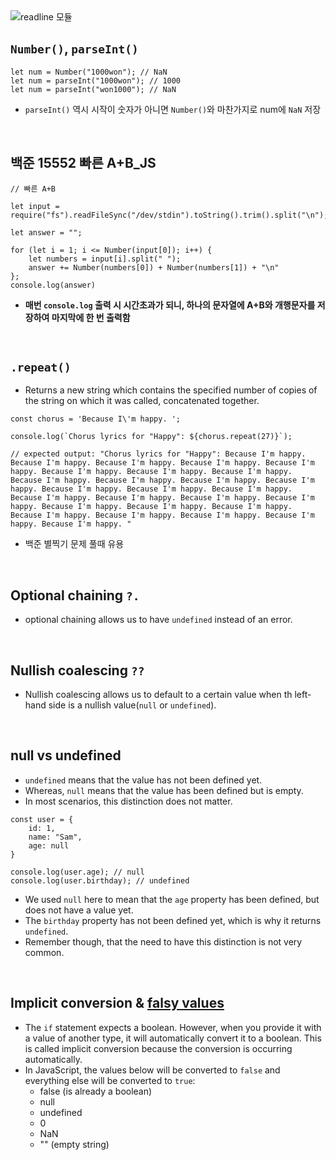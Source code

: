 <img src="https://user-images.githubusercontent.com/85475577/143175204-de310850-118a-4108-9e17-3a5c2e7ce01b.jpg" alt="readline 모듈"  />

<br/>

## `Number()`, `parseInt()`
```
let num = Number("1000won"); // NaN
let num = parseInt("1000won"); // 1000
let num = parseInt("won1000"); // NaN
```
- `parseInt()` 역시 시작이 숫자가 아니면 `Number()`와 마찬가지로 num에 `NaN` 저장

<br/>

## 백준 15552 빠른 A+B_JS
```
// 빠른 A+B

let input = require("fs").readFileSync("/dev/stdin").toString().trim().split("\n");

let answer = "";

for (let i = 1; i <= Number(input[0]); i++) {
    let numbers = input[i].split(" ");
    answer += Number(numbers[0]) + Number(numbers[1]) + "\n"
};
console.log(answer)
```
- **매번 `console.log` 출력 시 시간초과가 되니, 하나의 문자열에 A+B와 개행문자를 저장하여 마지막에 한 번 출력함**

<br/>

## `.repeat()`
- Returns a new string which contains the specified number of copies of the string on which it was called, concatenated together.
```
const chorus = 'Because I\'m happy. ';

console.log(`Chorus lyrics for "Happy": ${chorus.repeat(27)}`);

// expected output: "Chorus lyrics for "Happy": Because I'm happy. Because I'm happy. Because I'm happy. Because I'm happy. Because I'm happy. Because I'm happy. Because I'm happy. Because I'm happy. Because I'm happy. Because I'm happy. Because I'm happy. Because I'm happy. Because I'm happy. Because I'm happy. Because I'm happy. Because I'm happy. Because I'm happy. Because I'm happy. Because I'm happy. Because I'm happy. Because I'm happy. Because I'm happy. Because I'm happy. Because I'm happy. Because I'm happy. Because I'm happy. Because I'm happy. "
```
- 백준 별찍기 문제 풀때 유용

<br/>

## Optional chaining `?.`
- optional chaining allows us to have `undefined` instead of an error.

<br/>

## Nullish coalescing `??`
- Nullish coalescing allows us to default to a certain value when th left-hand side is a nullish value(`null` or `undefined`).

<br/>

## null vs undefined
- `undefined` means that the value has not been defined yet.
- Whereas, `null` means that the value has been defined but is empty.
- In most scenarios, this distinction does not matter.
```
const user = {
    id: 1,
    name: "Sam",
    age: null
}

console.log(user.age); // null
console.log(user.birthday); // undefined
```
- We used `null` here to mean that the `age` property has been defined, but does not have a value yet.
- The `birthday` property has not been defined yet, which is why it returns `undefined`.
- Remember though, that the need to have this distinction is not very common.

<br/>

## Implicit conversion & [falsy values](https://developer.mozilla.org/en-US/docs/Glossary/Falsy) 
- The `if` statement expects a boolean. However, when you provide it with a value of another type, it will automatically convert it to a boolean. This is called implicit conversion because the conversion is occurring automatically.
- In JavaScript, the values below will be converted to `false` and everything else will be converted to `true`:
  - false (is already a boolean)
  - null
  - undefined
  - 0
  - NaN
  - "" (empty string)

